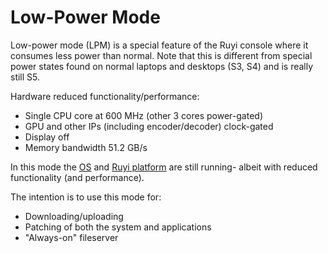 # Low-Power Mode

Low-power mode (LPM) is a special feature of the Ruyi console where it consumes less power than normal.  Note that this is different from special power states found on normal laptops and desktops (S3, S4) and is really still S5.

Hardware reduced functionality/performance:
- Single CPU core at 600 MHz (other 3 cores power-gated)
- GPU and other IPs (including encoder/decoder) clock-gated
- Display off
- Memory bandwidth 51.2 GB/s

In this mode the [OS](os.md) and [Ruyi platform](layer0.md) are still running- albeit with reduced functionality (and performance).

The intention is to use this mode for:
- Downloading/uploading
- Patching of both the system and applications
- "Always-on" fileserver